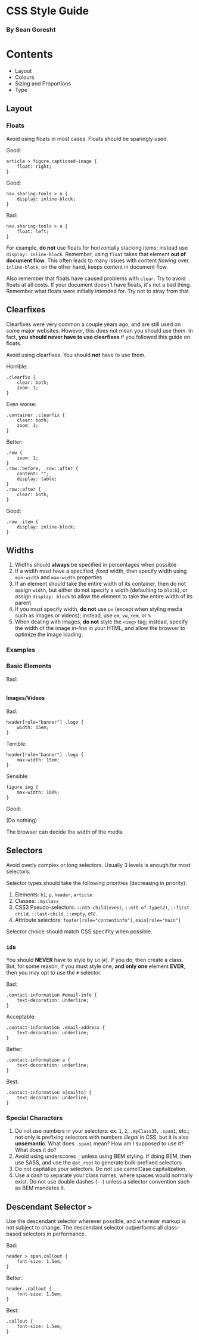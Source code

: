 # CSS Style Guide
### By Sean Goresht

# Contents

* Layout
* Colours
* Sizing and Proportions
* Type

## Layout

### Floats
Avoid using floats in most cases.  Floats should be sparingly used.

Good:

```
article > figure.captioned-image {
	float: right;
}
```

Good: 

```
nav.sharing-tools > a {
	display: inline-block;
}
```

Bad:

```
nav.sharing-tools > a {
	float: left;
}
```

For example, **do not** use floats for horizontally stacking items; instead use ``display: inline-block``.  Remember, using ``float`` takes that element **out of document flow**.  This often leads to many issues with content *flowing* over.  ``inline-block``, on the other hand, keeps content in document flow.

Also remember that floats have caused problems with ``clear``.  Try to avoid floats at all costs.  If your document doesn't have floats, it's not a bad thing.  Remember what floats were initially intended for.  Try not to stray from that.

## Clearfixes
Clearfixes were very common a couple years ago, and are still used on some major websites.  However, this does not mean you should use them.  In fact, **you should never have to use clearfixes** if you followed this guide on floats.

Avoid using clearfixes.  You should **not** have to use them.

Horrible:

```
.clearfix {
	clear: both;
	zoom: 1;
}
```

Even worse:

```
.container .clearfix {
	clear: both;
	zoom: 1;
}
```

Better:

```
.row {
	zoom: 1;
}
.row::before, .row::after {
	content: "";
	display: table;
}
.row::after {
	clear: both;
}
```

Good:

```
.row .item {
	display: inline-block;
}
```

## Widths

1. Widths should **always** be specified in percentages when possible
2. If a width must have a specified, *fixed* width, then specify width using ``min-width`` and ``max-width`` properties
3. If an element should take the entire width of its container, then do not assign ``width``, but either do not specify a width (defaulting to ``block``), or assign ``display: block`` to allow the element to take the entire width of its parent
4. If you must specify width, **do not** use ``px`` (except when styling media such as images or videos); instead, use ``em``, ``vw``, ``rem``, or ``%``
5. When dealing with images, **do not** style the ``<img>`` tag; instead, specify the width of the image *in-line* in your HTML, and allow the browser to optimize the image loading.

### Examples

### Basic Elements

Bad:

```

```

#### Images/Videos

Bad:

```
header[role="banner"] .logo {
	width: 15em;
}
```

Terrible:

```
header[role="banner"] .logo {
	max-width: 15em;
}
```

Sensible:

```
figure img {
	max-width: 100%;
}
```

Good:

(Do nothing)

The browser can decide the width of the media


## Selectors

Avoid overly complex or long selectors.  Usually 3 levels is enough for most selectors:

Selector types should take the following priorities (decreasing in priority):

1. Elements: ``h1``, ``p``, ``header``, ``article``
2. Classes: ``.myclass``
3. CSS3 Pseudo-selectors: ``::nth-child(even)``, ``::nth-of-type(2)``, ``::first-child``, ``::last-child``, 
``::empty``, etc.
4. Attribute selectors: ``footer[role="contentinfo"]``, ``main[role="main"]``

Selector choice should match CSS specifity when possible.

### ``id``s

You should **NEVER** have to style by ``id`` (``#``).  If you do, then create a class.  But, for some reason, if you must style one, **and only one** element **EVER**, then you may opt to use the ``#`` selector.

Bad:

```
.contact-information #email-info {
	text-decoration: underline;
}
```

Acceptable:

```
.contact-information .email-address {
	text-decoration: underline;
}
```

Better:

```
.contact-information a {
	text-decoration: underline;
}
```

Best:

```
.contact-information a[mailto] {
	text-decoration: underline;
}
```

### Special Characters

1. Do not use numbers in your selectors: ex. ``1``, ``2``, ``.myClass35``, ``.span1``, etc.; not only is prefixing selectors with numbers *illegal* in CSS, but it is also **unsemantic**.  What does ``.span1`` mean?  How am I supposed to use it?  What does it do?
2. Avoid using underscores ``_`` unless using BEM styling.  If doing BEM, then use SASS, and use the ``@at_root`` to generate bulk-prefixed selectors
3. Do not capitalize your selectors.  Do not use camelCase capitalization.
4. Use a dash to separate your class names, where spaces would normally exist.  Do not use double dashes (``--``) unless a selector convention such as BEM mandates it.

## Descendant Selector ``>``

Use the descendant selector wherever possible, and wherever markup is not subject to change.  The descendant selector outperforms all class-based selectors in performance.

Bad:

```
header > span.callout {
	font-size: 1.5em;
}
```

Better:

```
header .callout {
	font-size: 1.5em;
}
```

Best:

```
.callout {
	font-size: 1.5em;
}
```